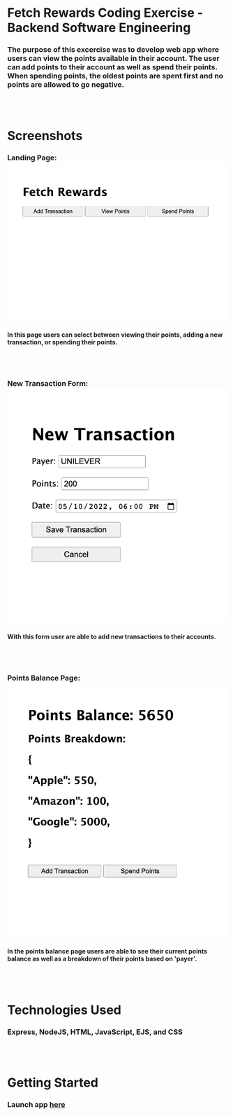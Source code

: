 # Fetch Rewards Coding Exercise - Backend Software Engineering
### The purpose of this excercise was to develop web app where users can view the points available in their account. The user can add points to their account as well as spend their points. When spending points, the oldest points are spent first and no points are allowed to go negative.
<br>
<br>

# Screenshots
### Landing Page:![](/public/images/landingpage.png)
#### In this page users can select between viewing their points, adding a new transaction, or spending their points.
<br>
<br>

### New Transaction Form:![](/public/images/newtransaction.png)
#### With this form user are able to add new transactions to their accounts.
<br>
<br>

### Points Balance Page:![](/public/images/pointspage.png)
#### In the points balance page users are able to see their current points balance as well as a breakdown of their points based on 'payer'.
<br>
<br>

# Technologies Used
### Express, NodeJS, HTML, JavaScript, EJS, and CSS
<br>
<br>

# Getting Started
### Launch app [here]()
<br>
<br>
